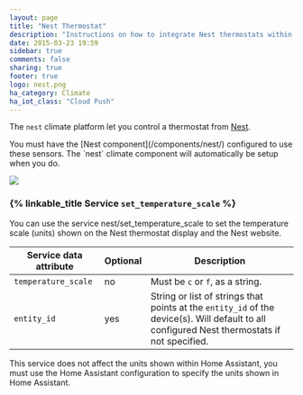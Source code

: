 ```yaml
---
layout: page
title: "Nest Thermostat"
description: "Instructions on how to integrate Nest thermostats within Home Assistant."
date: 2015-03-23 19:59
sidebar: true
comments: false
sharing: true
footer: true
logo: nest.png
ha_category: Climate
ha_iot_class: "Cloud Push"
---
```



The `nest` climate platform let you control a thermostat from [Nest](https://nest.com).

<p class='note'>
You must have the [Nest component](/components/nest/) configured to use these sensors.  The `nest` climate component will automatically be setup when you do.
</p>

<p class='img'>
  <img src='{{site_root}}/images/screenshots/nest-thermostat-card.png' />
</p>

### {% linkable_title Service `set_temperature_scale` %}

You can use the service nest/set_temperature_scale to set the temperature scale (units) shown on the Nest thermostat display and the Nest website.

| Service data attribute | Optional | Description |
| ---------------------- | -------- | ----------- |
| `temperature_scale` | no | Must be `c` or `f`, as a string.
| `entity_id` | yes | String or list of strings that points at the `entity_id` of the device(s). Will default to all configured Nest thermostats if not specified.

<p class='note'>
This service does not affect the units shown within Home Assistant, you must use the Home Assistant configuration to specify the units shown in Home Assistant.
</p>

